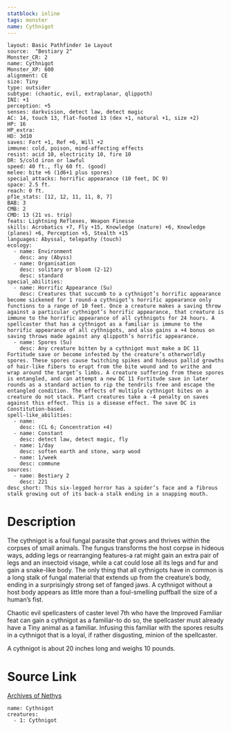 ```yaml
---
statblock: inline
tags: monster
name: Cythnigot
---
```

```statblock
layout: Basic Pathfinder 1e Layout
source:  "Bestiary 2"
Monster_CR: 2
name: Cythnigot
Monster_XP: 600
alignment: CE
size: Tiny
type: outsider
subtype: (chaotic, evil, extraplanar, qlippoth)
INI: +1
perception: +5
senses: darkvision, detect law, detect magic
AC: 14, touch 13, flat-footed 13 (dex +1, natural +1, size +2)
HP: 16
HP_extra: 
HD: 3d10
saves: Fort +1, Ref +6, Will +2
immune: cold, poison, mind-affecting effects
resist: acid 10, electricity 10, fire 10
DR: 5/cold iron or lawful
speed: 40 ft., fly 60 ft. (good)
melee: bite +6 (1d6+1 plus spores)
special_attacks: horrific appearance (10 feet, DC 9)
space: 2.5 ft.
reach: 0 ft.
pf1e_stats: [12, 12, 11, 11, 8, 7]
BAB: 3
CMB: 2
CMD: 13 (21 vs. trip)
feats: Lightning Reflexes, Weapon Finesse
skills: Acrobatics +7, Fly +15, Knowledge (nature) +6, Knowledge (planes) +6, Perception +5, Stealth +15
languages: Abyssal, telepathy (touch)
ecology:
  - name: Environment
    desc: any (Abyss)
  - name: Organisation
    desc: solitary or bloom (2-12)
    desc: standard
special_abilities:
  - name: Horrific Appearance (Su)
    desc: Creatures that succumb to a cythnigot’s horrific appearance become sickened for 1 round-a cythnigot’s horrific appearance only functions to a range of 10 feet. Once a creature makes a saving throw against a particular cythnigot’s horrific appearance, that creature is immune to the horrific appearance of all cythnigots for 24 hours. A spellcaster that has a cythnigot as a familiar is immune to the horrific appearance of all cythnigots, and also gains a +4 bonus on saving throws made against any qlippoth’s horrific appearance.
  - name: Spores (Su)
    desc: Any creature bitten by a cythnigot must make a DC 11 Fortitude save or become infested by the creature’s otherworldly spores. These spores cause twitching spikes and hideous pallid growths of hair-like fibers to erupt from the bite wound and to writhe and wrap around the target’s limbs. A creature suffering from these spores is entangled, and can attempt a new DC 11 Fortitude save in later rounds as a standard action to rip the tendrils free and escape the entangled condition. The effects of multiple cythnigot bites on a creature do not stack. Plant creatures take a -4 penalty on saves against this effect. This is a disease effect. The save DC is Constitution-based.
spell-like_abilities:
  - name:
    desc: (CL 6; Concentration +4)
  - name: Constant
    desc: detect law, detect magic, fly
  - name: 1/day
    desc: soften earth and stone, warp wood
  - name: 1/week
    desc: commune
sources:
  - name: Bestiary 2
    desc: 221
desc_short: This six-legged horror has a spider’s face and a fibrous stalk growing out of its back-a stalk ending in a snapping mouth.
```
# Description
The cythnigot is a foul fungal parasite that grows and thrives within the corpses of small animals. The fungus transforms the host corpse in hideous ways, adding legs or rearranging features-a rat might gain an extra pair of legs and an insectoid visage, while a cat could lose all its legs and fur and gain a snake-like body. The only thing that all cythnigots have in common is a long stalk of fungal material that extends up from the creature’s body, ending in a surprisingly strong set of fanged jaws. A cythnigot without a host body appears as little more than a foul-smelling puffball the size of a human’s fist.

Chaotic evil spellcasters of caster level 7th who have the Improved Familiar feat can gain a cythnigot as a familiar-to do so, the spellcaster must already have a Tiny animal as a familiar. Infusing this familiar with the spores results in a cythnigot that is a loyal, if rather disgusting, minion of the spellcaster.

A cythnigot is about 20 inches long and weighs 10 pounds.
# Source Link
[Archives of Nethys](https://aonprd.com/MonsterDisplay.aspx?ItemName=Cythnigot)
```encounter-table
name: Cythnigot
creatures:
  - 1: Cythnigot
```
